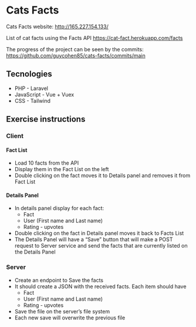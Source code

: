 # Cats Facts

Cats Facts website:
http://165.227.154.133/

List of cat facts using the Facts API 
https://cat-fact.herokuapp.com/facts

The progress of the project can be seen by the commits: 
https://github.com/guycohen85/cats-facts/commits/main

## Tecnologies
- PHP - Laravel
- JavaScript - Vue + Vuex
- CSS - Tailwind
    
## Exercise instructions
### Client
#### Fact List
- Load 10 facts from the API
- Display them in the Fact List on the left
- Double clicking on the fact moves it to Details panel and removes it from Fact
List
#### Details Panel
- In details panel display for each fact:
    - Fact
    - User (First name and Last name)
    - Rating - upvotes
- Double clicking on the fact in Details panel moves it back to Facts List
- The Details Panel will have a “Save” button that will make a POST request to
Server service and send the facts that are currently listed on the Details Panel

### Server
- Create an endpoint to Save the facts
- It should create a JSON with the received facts. Each item should have
    - Fact
    - User (First name and Last name)
    - Rating - upvotes
- Save the file on the server’s file system
- Each new save will overwrite the previous file

